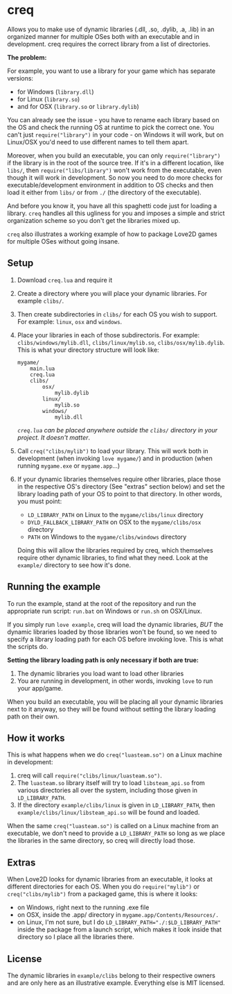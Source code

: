# creq

Allows you to make use of dynamic libraries (.dll, .so, .dylib, .a, .lib) in an
organized manner for multiple OSes both with an executable and in development.
creq requires the correct library from a list of directories.

**The problem:**

For example, you want to use a library for your game which has separate versions:
  - for Windows (`library.dll`)
  - for Linux (`library.so`)
  - and for OSX (`library.so` or `library.dylib`)

You can already see the issue - you have to rename each library based on the OS and
check the running OS at runtime to pick the correct one. You can't just
`require("library")` in your code - on Windows it will work, but on Linux/OSX
you'd need to use different names to tell them apart.

Moreover, when you build an executable, you can only `require("library")` if the
library is in the root of the source tree. If it's in a different location, like
`libs/`, then `require("libs/library")` won't work from the executable, even
though it will work in development. So now you need to do more checks for
executable/development environment in addition to OS checks and then load it
either from `libs/` or from `./` (the directory of the executable).

And before you know it, you have all this spaghetti code just for loading a
library. `creq` handles all this ugliness for you and imposes a simple and
strict organization scheme so you don't get the libraries mixed up.

`creq` also illustrates a working example of how to package Love2D games for
multiple OSes without going insane.

## Setup

1. Download `creq.lua` and require it
2. Create a directory where you will place your dynamic libraries. For example
   `clibs/`.
3. Then create subdirectories in `clibs/` for each OS you wish to support. For
   example: `linux`, `osx` and `windows`.
4. Place your libraries in each of those subdirectoris. For example:
   `clibs/windows/mylib.dll`, `clibs/linux/mylib.so`, `clibs/osx/mylib.dylib`.
   This is what your directory structure will look like:
   ```
   mygame/
       main.lua
       creq.lua
       clibs/
           osx/
               mylib.dylib
           linux/
               mylib.so
           windows/
               mylib.dll
   ```

    *`creq.lua` can be placed anywhere outside the `clibs/` directory in your project. It doesn't matter*.
   
5. Call `creq("clibs/mylib")` to load your library. This will work both in
   development (when invoking `love mygame/`) and in production (when running
  `mygame.exe` or `mygame.app`...)
6. If your dynamic libraries themselves require other libraries, place those in
   the respective OS's directory (See "extras" section below) and set the
   library loading path of your OS to point to that directory. In other words,
   you must point:
     - `LD_LIBRARY_PATH` on Linux to the `mygame/clibs/linux` directory
     - `DYLD_FALLBACK_LIBRARY_PATH` on OSX to the `mygame/clibs/osx` directory
     - `PATH` on Windows to the `mygame/clibs/windows` directory

   Doing this will allow the libraries required by creq, which themselves
   require other dynamic libraries, to find what they need. Look
   at the `example/` directory to see how it's done.

## Running the example

To run the example, stand at the root of the repository and run the appropriate
run script: `run.bat` on Windows or `run.sh` on OSX/Linux.

If you simply run `love example`, creq will load the dynamic libraries, *BUT* the
dynamic libraries loaded by those libraries won't be found, so we need to
specify a library loading path for each OS before invoking love. This is what
the scripts do.

**Setting the library loading path is only necessary if both are true:**
  1. The dynamic libraries you load want to load other libraries
  2. You are running in development, in other words, invoking `love` to run
     your app/game.

When you build an executable, you will be placing all your dynamic libraries
next to it anyway, so they will be found without setting the library loading
path on their own.

## How it works
This is what happens when we do `creq("luasteam.so")` on a Linux machine
in development:
  1. creq will call `require("clibs/linux/luasteam.so")`.
  2. The `luasteam.so` library itself will try to load
     `libsteam_api.so` from various directories all over the
     system, including those given in `LD_LIBRARY_PATH`.
  3. If the directory `example/clibs/linux` is given in `LD_LIBRARY_PATH`, then
     `example/clibs/linux/libsteam_api.so` will be found and loaded.

When the same `creq("luasteam.so")` is called on a Linux machine from an
executable, we don't need to provide a `LD_LIBRARY_PATH` so long as we place the
libraries in the same directory, so creq will directly load those.

## Extras

When Love2D looks for dynamic libraries from an executable, it looks at
different directories for each OS. When you do `require("mylib")` or
`creq("clibs/mylib")` from a packaged game, this is where it looks:
  - on Windows, right next to the running .exe file
  - on OSX, inside the .app/ directory in `mygame.app/Contents/Resources/.`
  - on Linux, I'm not sure, but I do `LD_LIBRARY_PATH="./:$LD_LIBRARY_PATH"`
    inside the package from a launch script, which makes it look inside that
    directory so I place all the libraries there.


## License

The dynamic libraries in `example/clibs` belong to their respective owners and
are only here as an illustrative example. Everything else is MIT licensed.
